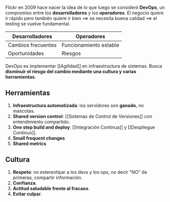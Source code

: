 Flickr en 2009 hace nacer la idea de lo que luego se consideró **DevOps**, un compromiso entre los **desarrolladores** y los **operadores**. El negocio quiere ir rápido pero también quiere ir bien $\implies$ se necesita buena calidad $\implies$ el testing se vuelve fundamental.

| Desarrolladores    | Operadores             |
| ------------------ | ---------------------- |
| Cambios frecuentes | Funcionamiento estable |
| Oportunidades      | Riesgos                |

DevOps es implementar [[Agilidad]] en infraestructura de sistemas. Busca **disminuir el riesgo del cambio mediante una cultura y varias herramientas.**

## Herramientas

1. **Infraestructura automatizada**: los servidores son **ganado**, no mascotas.
2. **Shared version control**: [[Sistemas de Control de Versiones]] con entendimiento compartido.
3. **One step build and deploy**: [[Integración Continua]] y [[Despliegue Continuo]].
4. **Small frequent changes**
5. **Shared metrics**

## Cultura

1. **Respeto**: no estereotipar a los devs y los ops, no decir "NO" de primeras, compartir información.
2. **Confianza**.
3. **Actitud saludable frente al fracaso**.
4. **Evitar culpar**.
